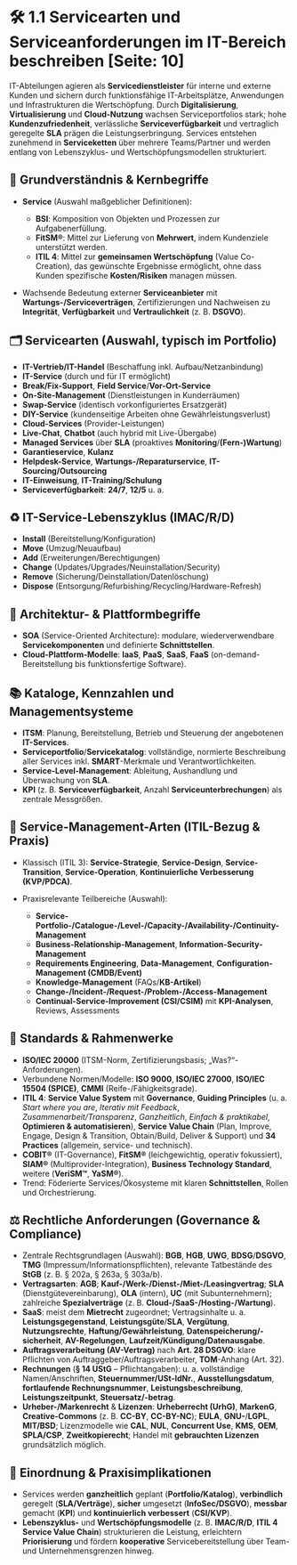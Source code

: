 # 🛠️ 1.1 Servicearten und Serviceanforderungen im IT-Bereich beschreiben [Seite: 10]

IT-Abteilungen agieren als **Servicedienstleister** für interne und externe Kunden und sichern durch funktionsfähige IT-Arbeitsplätze, Anwendungen und Infrastrukturen die Wertschöpfung. Durch **Digitalisierung**, **Virtualisierung** und **Cloud-Nutzung** wachsen Serviceportfolios stark; hohe **Kundenzufriedenheit**, verlässliche **Serviceverfügbarkeit** und vertraglich geregelte **SLA** prägen die Leistungserbringung. Services entstehen zunehmend in **Serviceketten** über mehrere Teams/Partner und werden entlang von Lebenszyklus- und Wertschöpfungsmodellen strukturiert. 

## 🧩 Grundverständnis & Kernbegriffe

* **Service** (Auswahl maßgeblicher Definitionen):

  * **BSI**: Komposition von Objekten und Prozessen zur Aufgabenerfüllung.
  * **FitSM®**: Mittel zur Lieferung von **Mehrwert**, indem Kundenziele unterstützt werden.
  * **ITIL 4**: Mittel zur **gemeinsamen Wertschöpfung** (Value Co-Creation), das gewünschte Ergebnisse ermöglicht, ohne dass Kunden spezifische **Kosten/Risiken** managen müssen.
* Wachsende Bedeutung externer **Serviceanbieter** mit **Wartungs-/Serviceverträgen**, Zertifizierungen und Nachweisen zu **Integrität**, **Verfügbarkeit** und **Vertraulichkeit** (z. B. **DSGVO**).

## 🗂️ Servicearten (Auswahl, typisch im Portfolio)

* **IT-Vertrieb/IT-Handel** (Beschaffung inkl. Aufbau/Netzanbindung)
* **IT-Service** (durch und für IT ermöglicht)
* **Break/Fix-Support**, **Field Service**/**Vor-Ort-Service**
* **On-Site-Management** (Dienstleistungen in Kunderräumen)
* **Swap-Service** (identisch vorkonfiguriertes Ersatzgerät)
* **DIY-Service** (kundenseitige Arbeiten ohne Gewährleistungsverlust)
* **Cloud-Services** (Provider-Leistungen)
* **Live-Chat**, **Chatbot** (auch hybrid mit Live-Übergabe)
* **Managed Services** über **SLA** (proaktives **Monitoring**/**(Fern-)Wartung**)
* **Garantieservice**, **Kulanz**
* **Helpdesk-Service**, **Wartungs-/Reparaturservice**, **IT-Sourcing/Outsourcing**
* **IT-Einweisung**, **IT-Training/Schulung**
* **Serviceverfügbarkeit**: **24/7**, **12/5** u. a.

## ♻️ IT-Service-Lebenszyklus (IMAC/R/D)

* **Install** (Bereitstellung/Konfiguration)
* **Move** (Umzug/Neuaufbau)
* **Add** (Erweiterungen/Berechtigungen)
* **Change** (Updates/Upgrades/Neuinstallation/Security)
* **Remove** (Sicherung/Deinstallation/Datenlöschung)
* **Dispose** (Entsorgung/Refurbishing/Recycling/Hardware-Refresh)

## 🧱 Architektur- & Plattformbegriffe

* **SOA** (Service-Oriented Architecture): modulare, wiederverwendbare **Servicekomponenten** und definierte **Schnittstellen**.
* **Cloud-Plattform-Modelle**: **IaaS**, **PaaS**, **SaaS**, **FaaS** (on-demand-Bereitstellung bis funktionsfertige Software).

## 📚 Kataloge, Kennzahlen und Managementsysteme

* **ITSM**: Planung, Bereitstellung, Betrieb und Steuerung der angebotenen **IT-Services**.
* **Serviceportfolio**/**Servicekatalog**: vollständige, normierte Beschreibung aller Services inkl. **SMART**-Merkmale und Verantwortlichkeiten.
* **Service-Level-Management**: Ableitung, Aushandlung und Überwachung von **SLA**.
* **KPI** (z. B. **Serviceverfügbarkeit**, Anzahl **Serviceunterbrechungen**) als zentrale Messgrößen.

## 🧭 Service-Management-Arten (ITIL-Bezug & Praxis)

* Klassisch (ITIL 3): **Service-Strategie**, **Service-Design**, **Service-Transition**, **Service-Operation**, **Kontinuierliche Verbesserung (KVP/PDCA)**.
* Praxisrelevante Teilbereiche (Auswahl):

  * **Service-Portfolio-/Catalogue-/Level-/Capacity-/Availability-/Continuity-Management**
  * **Business-Relationship-Management**, **Information-Security-Management**
  * **Requirements Engineering**, **Data-Management**, **Configuration-Management (CMDB/Event)**
  * **Knowledge-Management** (FAQs/**KB-Artikel**)
  * **Change-/Incident-/Request-/Problem-/Access-Management**
  * **Continual-Service-Improvement (CSI/CSIM)** mit **KPI-Analysen**, Reviews, Assessments

## 🧰 Standards & Rahmenwerke

* **ISO/IEC 20000** (ITSM-Norm, Zertifizierungsbasis; „Was?“-Anforderungen).
* Verbundene Normen/Modelle: **ISO 9000**, **ISO/IEC 27000**, **ISO/IEC 15504 (SPICE)**, **CMMI** (Reife-/Fähigkeitsgrade).
* **ITIL 4**: **Service Value System** mit **Governance**, **Guiding Principles** (u. a. *Start where you are*, *Iterativ mit Feedback*, *Zusammenarbeit/Transparenz*, *Ganzheitlich*, *Einfach & praktikabel*, **Optimieren & automatisieren**), **Service Value Chain** (Plan, Improve, Engage, Design & Transition, Obtain/Build, Deliver & Support) und **34 Practices** (allgemein, service- und technisch).
* **COBIT®** (IT-Governance), **FitSM®** (leichgewichtig, operativ fokussiert), **SIAM®** (Multiprovider-Integration), **Business Technology Standard**, weitere (**VeriSM™**, **YaSM®**).
* Trend: Föderierte Services/Ökosysteme mit klaren **Schnittstellen**, Rollen und Orchestrierung.

## ⚖️ Rechtliche Anforderungen (Governance & Compliance)

* Zentrale Rechtsgrundlagen (Auswahl): **BGB**, **HGB**, **UWG**, **BDSG**/**DSGVO**, **TMG** (Impressum/Informationspflichten), relevante Tatbestände des **StGB** (z. B. § 202a, § 263a, § 303a/b).
* **Vertragsarten**: **AGB**; **Kauf-/Werk-/Dienst-/Miet-/Leasingvertrag**; **SLA** (Dienstgütevereinbarung), **OLA** (intern), **UC** (mit Subunternehmern); zahlreiche **Spezialverträge** (z. B. **Cloud-/SaaS-/Hosting-/Wartung**).
* **SaaS**: meist dem **Mietrecht** zugeordnet; Vertragsinhalte u. a. **Leistungsgegenstand**, **Leistungsgüte**/**SLA**, **Vergütung**, **Nutzungsrechte**, **Haftung/Gewährleistung**, **Datenspeicherung/-sicherheit**, **AV-Regelungen**, **Laufzeit/Kündigung/Datenausgabe**.
* **Auftragsverarbeitung (AV-Vertrag)** nach **Art. 28 DSGVO**: klare Pflichten von Auftraggeber/Auftragsverarbeiter, **TOM**-Anhang (Art. 32).
* **Rechnungen** (**§ 14 UStG** – Pflichtangaben): u. a. vollständige Namen/Anschriften, **Steuernummer/USt-IdNr.**, **Ausstellungsdatum**, **fortlaufende Rechnungsnummer**, **Leistungsbeschreibung**, **Leistungszeitpunkt**, **Steuersatz/-betrag**.
* **Urheber-/Markenrecht** & **Lizenzen**: **Urheberrecht (UrhG)**, **MarkenG**, **Creative-Commons** (z. B. **CC-BY**, **CC-BY-NC**); **EULA**, **GNU-**/**LGPL**, **MIT/BSD**; Lizenzmodelle wie **CAL**, **NUL**, **Concurrent Use**, **KMS**, **OEM**, **SPLA/CSP**, **Zweitkopierecht**; Handel mit **gebrauchten Lizenzen** grundsätzlich möglich.

## 🔎 Einordnung & Praxisimplikationen

* Services werden **ganzheitlich** geplant (**Portfolio/Katalog**), **verbindlich** geregelt (**SLA/Verträge**), **sicher** umgesetzt (**InfoSec/DSGVO**), **messbar** gemacht (**KPI**) und **kontinuierlich verbessert** (**CSI/KVP**).
* **Lebenszyklus-** und **Wertschöpfungsmodelle** (z. B. **IMAC/R/D**, **ITIL 4 Service Value Chain**) strukturieren die Leistung, erleichtern **Priorisierung** und fördern **kooperative** Servicebereitstellung über Team- und Unternehmensgrenzen hinweg.
